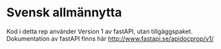 # Svensk allmännytta


Kod i detta rep använder Version 1 av fastAPI, utan tillgäggspaket.
Dokumentation av fastAPI finns här http://www.fastapi.se/apidocprop/v1/ 
